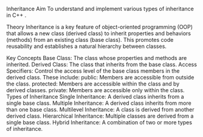 Inheritance
Aim
To understand and implement various types of inheritance in C++ .

Theory
Inheritance is a key feature of object-oriented programming (OOP) that allows a new class (derived class) to inherit properties and behaviors (methods) from an existing class (base class). This promotes code reusability and establishes a natural hierarchy between classes.

Key Concepts
Base Class: The class whose properties and methods are inherited.
Derived Class: The class that inherits from the base class.
Access Specifiers: Control the access level of the base class members in the derived class. These include:
public: Members are accessible from outside the class.
protected: Members are accessible within the class and by derived classes.
private: Members are accessible only within the class.
Types of Inheritance
Single Inheritance: A derived class inherits from a single base class.
Multiple Inheritance: A derived class inherits from more than one base class.
Multilevel Inheritance: A class is derived from another derived class.
Hierarchical Inheritance: Multiple classes are derived from a single base class.
Hybrid Inheritance: A combination of two or more types of inheritance.
